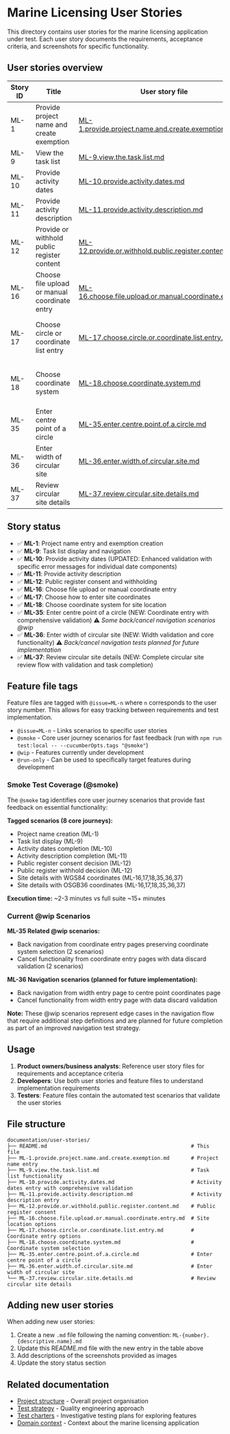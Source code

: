 # Marine Licensing User Stories

This directory contains user stories for the marine licensing application under test. Each user story documents the requirements, acceptance criteria, and screenshots for specific functionality.

## User stories overview

| Story ID | Title                                         | User story file                                                                                                    | Feature files                                                                                                                                                                                                                                                                                                                                                                                                                                                            |
| -------- | --------------------------------------------- | ------------------------------------------------------------------------------------------------------------------ | ------------------------------------------------------------------------------------------------------------------------------------------------------------------------------------------------------------------------------------------------------------------------------------------------------------------------------------------------------------------------------------------------------------------------------------------------------------------------ |
| ML-1     | Provide project name and create exemption     | [ML-1.provide.project.name.and.create.exemption.md](./ML-1.provide.project.name.and.create.exemption.md)           | [project.name.feature](../../test/features/project.name.feature), [validation.project.name.feature](../../test/features/validation.project.name.feature)                                                                                                                                                                                                                                                                                                                 |
| ML-9     | View the task list                            | [ML-9.view.the.task.list.md](./ML-9.view.the.task.list.md)                                                         | [task.list.feature](../../test/features/task.list.feature), [project.name.feature](../../test/features/project.name.feature)                                                                                                                                                                                                                                                                                                                                             |
| ML-10    | Provide activity dates                        | [ML-10.provide.activity.dates.md](./ML-10.provide.activity.dates.md)                                               | [activity.dates.feature](../../test/features/activity.dates.feature), [validation.activity.dates.feature](../../test/features/validation.activity.dates.feature)                                                                                                                                                                                                                                                                                                         |
| ML-11    | Provide activity description                  | [ML-11.provide.activity.description.md](./ML-11.provide.activity.description.md)                                   | [activity.description.feature](../../test/features/activity.description.feature)                                                                                                                                                                                                                                                                                                                                                                                         |
| ML-12    | Provide or withhold public register content   | [ML-12.provide.or.withhold.public.register.content.md](./ML-12.provide.or.withhold.public.register.content.md)     | [public.register.feature](../../test/features/public.register.feature), [validation.public.register.feature](../../test/features/validation.public.register.feature), [back.and.cancel.public.register.feature](../../test/features/back.and.cancel.public.register.feature)                                                                                                                                                                                             |
| ML-16    | Choose file upload or manual coordinate entry | [ML-16.choose.file.upload.or.manual.coordinate.entry.md](./ML-16.choose.file.upload.or.manual.coordinate.entry.md) | [site.details.manual.circle.feature](../../test/features/site.details.manual.circle.feature), [site.details.manual.polygon.feature](../../test/features/site.details.manual.polygon.feature), [validation.site.details.feature](../../test/features/validation.site.details.feature), [back.link.site.details.feature](../../test/features/back.link.site.details.feature), [cancel.button.site.details.feature](../../test/features/cancel.button.site.details.feature) |
| ML-17    | Choose circle or coordinate list entry        | [ML-17.choose.circle.or.coordinate.list.entry.md](./ML-17.choose.circle.or.coordinate.list.entry.md)               | [site.details.manual.circle.feature](../../test/features/site.details.manual.circle.feature), [site.details.manual.polygon.feature](../../test/features/site.details.manual.polygon.feature), [validation.site.details.feature](../../test/features/validation.site.details.feature), [back.link.site.details.feature](../../test/features/back.link.site.details.feature), [cancel.button.site.details.feature](../../test/features/cancel.button.site.details.feature) |
| ML-18    | Choose coordinate system                      | [ML-18.choose.coordinate.system.md](./ML-18.choose.coordinate.system.md)                                           | [site.details.manual.circle.feature](../../test/features/site.details.manual.circle.feature), [site.details.manual.polygon.feature](../../test/features/site.details.manual.polygon.feature), [validation.site.details.feature](../../test/features/validation.site.details.feature), [back.link.site.details.feature](../../test/features/back.link.site.details.feature), [cancel.button.site.details.feature](../../test/features/cancel.button.site.details.feature) |
| ML-35    | Enter centre point of a circle                | [ML-35.enter.centre.point.of.a.circle.md](./ML-35.enter.centre.point.of.a.circle.md)                               | [site.details.manual.circle.feature](../../test/features/site.details.manual.circle.feature), [validation.centre.point.coordinates.feature](../../test/features/validation.centre.point.coordinates.feature), [back.link.site.details.feature](../../test/features/back.link.site.details.feature), [cancel.button.site.details.feature](../../test/features/cancel.button.site.details.feature)                                                                         |
| ML-36    | Enter width of circular site                  | [ML-36.enter.width.of.circular.site.md](./ML-36.enter.width.of.circular.site.md)                                   | [site.details.manual.circle.feature](../../test/features/site.details.manual.circle.feature), [validation.width.circular.site.feature](../../test/features/validation.width.circular.site.feature)                                                                                                                                                                                                                                                                       |
| ML-37    | Review circular site details                  | [ML-37.review.circular.site.details.md](./ML-37.review.circular.site.details.md)                                   | [site.details.manual.circle.feature](../../test/features/site.details.manual.circle.feature)                                                                                                                                                                                                                                                                                                                                                                             |

## Story status

- ✅ **ML-1**: Project name entry and exemption creation
- ✅ **ML-9**: Task list display and navigation
- ✅ **ML-10**: Provide activity dates (UPDATED: Enhanced validation with specific error messages for individual date components)
- ✅ **ML-11**: Provide activity description
- ✅ **ML-12**: Public register consent and withholding
- ✅ **ML-16**: Choose file upload or manual coordinate entry
- ✅ **ML-17**: Choose how to enter site coordinates
- ✅ **ML-18**: Choose coordinate system for site location
- ✅ **ML-35**: Enter centre point of a circle (NEW: Coordinate entry with comprehensive validation) ⚠️ _Some back/cancel navigation scenarios @wip_
- ✅ **ML-36**: Enter width of circular site (NEW: Width validation and core functionality) ⚠️ _Back/cancel navigation tests planned for future implementation_
- ✅ **ML-37**: Review circular site details (NEW: Complete circular site review flow with validation and task completion)

## Feature file tags

Feature files are tagged with `@issue=ML-n` where `n` corresponds to the user story number. This allows for easy tracking between requirements and test implementation.

- `@issue=ML-n` - Links scenarios to specific user stories
- `@smoke` - Core user journey scenarios for fast feedback (run with `npm run test:local -- --cucumberOpts.tags "@smoke"`)
- `@wip` - Features currently under development
- `@run-only` - Can be used to specifically target features during development

### Smoke Test Coverage (@smoke)

The `@smoke` tag identifies core user journey scenarios that provide fast feedback on essential functionality:

**Tagged scenarios (8 core journeys):**

- Project name creation (ML-1)
- Task list display (ML-9)
- Activity dates completion (ML-10)
- Activity description completion (ML-11)
- Public register consent decision (ML-12)
- Public register withhold decision (ML-12)
- Site details with WGS84 coordinates (ML-16,17,18,35,36,37)
- Site details with OSGB36 coordinates (ML-16,17,18,35,36,37)

**Execution time:** ~2-3 minutes vs full suite ~15+ minutes

### Current @wip Scenarios

**ML-35 Related @wip scenarios:**

- Back navigation from coordinate entry pages preserving coordinate system selection (2 scenarios)
- Cancel functionality from coordinate entry pages with data discard validation (2 scenarios)

**ML-36 Navigation scenarios (planned for future implementation):**

- Back navigation from width entry page to centre point coordinates page
- Cancel functionality from width entry page with data discard validation

**Note:** These @wip scenarios represent edge cases in the navigation flow that require additional step definitions and are planned for future completion as part of an improved navigation test strategy.

## Usage

1. **Product owners/business analysts**: Reference user story files for requirements and acceptance criteria
2. **Developers**: Use both user stories and feature files to understand implementation requirements
3. **Testers**: Feature files contain the automated test scenarios that validate the user stories

## File structure

```
documentation/user-stories/
├── README.md                                               # This file
├── ML-1.provide.project.name.and.create.exemption.md       # Project name entry
├── ML-9.view.the.task.list.md                              # Task list functionality
├── ML-10.provide.activity.dates.md                         # Activity dates entry with comprehensive validation
├── ML-11.provide.activity.description.md                   # Activity description entry
├── ML-12.provide.or.withhold.public.register.content.md    # Public register consent
├── ML-16.choose.file.upload.or.manual.coordinate.entry.md  # Site location options
├── ML-17.choose.circle.or.coordinate.list.entry.md         # Coordinate entry options
├── ML-18.choose.coordinate.system.md                       # Coordinate system selection
├── ML-35.enter.centre.point.of.a.circle.md                 # Enter centre point of a circle
├── ML-36.enter.width.of.circular.site.md                   # Enter width of circular site
└── ML-37.review.circular.site.details.md                   # Review circular site details
```

## Adding new user stories

When adding new user stories:

1. Create a new `.md` file following the naming convention: `ML-{number}.{descriptive.name}.md`
2. Update this README.md file with the new entry in the table above
3. Add descriptions of the screenshots provided as images
4. Update the story status section

## Related documentation

- [Project structure](../README.md) - Overall project organisation
- [Test strategy](../test-strategy/README.md) - Quality engineering approach
- [Test charters](../test-charters/README.md) - Investigative testing plans for exploring features
- [Domain context](../test-strategy/domain-context.md) - Context about the marine licensing application
